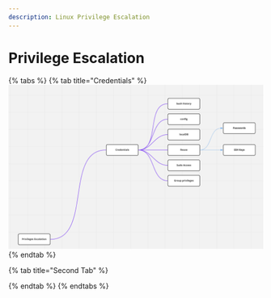 ```yaml
---
description: Linux Privilege Escalation
---
```


# Privilege Escalation

{% tabs %}
{% tab title="Credentials" %}
![Privilege Escalation Mind map \[Crednetials\]](<.gitbook/assets/Screen Shot 2022-04-11 at 1.12.23 PM.png>)
{% endtab %}

{% tab title="Second Tab" %}

{% endtab %}
{% endtabs %}
